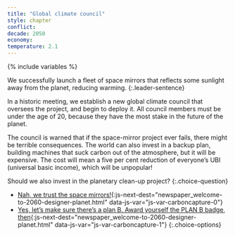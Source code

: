 ```yaml
---
title: "Global climate council"
style: chapter
conflict: 
decade: 2050
economy: 
temperature: 2.1
---
```


{% include variables %}


We successfully launch a fleet of space mirrors that reflects some sunlight away from the planet, reducing warming.
{:.leader-sentence}

In a historic meeting, we establish a new global climate council that oversees the project, and begin to deploy it. All council members must be under the age of 20, because they have the most stake in the future of the planet.

The council is warned that if the space-mirror project ever fails, there might be terrible consequences. The world can also invest in a backup plan, building machines that suck carbon out of the atmosphere, but it will be expensive. The cost will mean a five per cent reduction of everyone’s UBI (universal basic income), which will be unpopular!

Should we also invest in the planetary clean-up project?
{:.choice-question}

- [Nah, we trust the space mirrors!](part-page_2060.html){:js-next-dest="newspaper_welcome-to-2060-designer-planet.html" data-js-var="js-var-carboncapture-0"}
- [Yes, let’s make sure there’s a plan B. Award yourself the PLAN B badge, then](part-page_2060.html){:js-next-dest="newspaper_welcome-to-2060-designer-planet.html" data-js-var="js-var-carboncapture-1"}
{:.choice-options}

